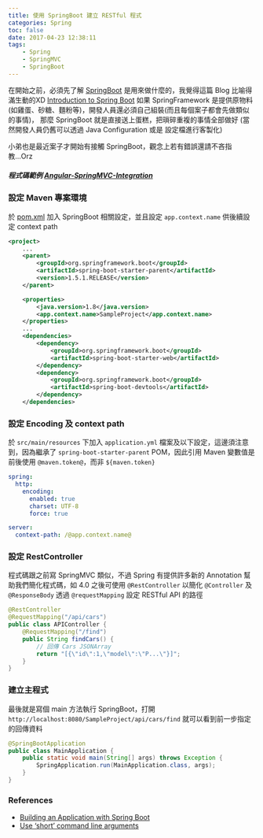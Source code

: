 ```yaml
---
title: 使用 SpringBoot 建立 RESTful 程式
categories: Spring
toc: false
date: 2017-04-23 12:38:11
tags:
    - Spring
    - SpringMVC
    - SpringBoot
---
```

在開始之前，必須先了解 [SpringBoot](https://projects.spring.io/spring-boot/) 是用來做什麼的，我覺得這篇 Blog 比喻得滿生動的XD [Introduction to Spring Boot](https://blog.mimacom.com/introduction-to-spring-boot/)
如果 SpringFramework 是提供原物料(如雞蛋、砂糖、麵粉等)，開發人員還必須自己組裝(而且每個案子都會先做類似的事情)，
那麼 SpringBoot 就是直接送上蛋糕，把瑣碎重複的事情全部做好 (當然開發人員仍舊可以透過 Java Configuration 或是 設定檔進行客製化)

小弟也是最近案子才開始有接觸 SpringBoot，觀念上若有錯誤還請不吝指教...Orz

<!--more-->

#### *程式碼範例 [Angular-SpringMVC-Integration](https://github.com/Coffee0127/Angular-SpringMVC-Integration/commit/5e91cf1b69b393069029314f204e21bc67439c9f)*

### 設定 Maven 專案環境
於 [pom.xml](https://github.com/Coffee0127/Angular-SpringMVC-Integration/commit/3aff0f3830ac9973b660136158441c8b8cdff4ff) 加入 SpringBoot 相關設定，並且設定 `app.context.name` 供後續設定 context path
```xml
<project>
    ...
    <parent>
        <groupId>org.springframework.boot</groupId>
        <artifactId>spring-boot-starter-parent</artifactId>
        <version>1.5.1.RELEASE</version>
    </parent>

    <properties>
        <java.version>1.8</java.version>
        <app.context.name>SampleProject</app.context.name>
    </properties>
    ...
    <dependencies>
        <dependency>
            <groupId>org.springframework.boot</groupId>
            <artifactId>spring-boot-starter-web</artifactId>
        </dependency>
        <dependency>
            <groupId>org.springframework.boot</groupId>
            <artifactId>spring-boot-devtools</artifactId>
        </dependency>
    </dependencies>
```

### 設定 Encoding 及 context path
於 `src/main/resources` 下加入 `application.yml` 檔案及以下設定，這邊須注意到，因為繼承了 `spring-boot-starter-parent` POM，因此引用 Maven 變數值是前後使用 `@maven.token@`，而非 `${maven.token}`
```yml
spring:
  http:
    encoding:
      enabled: true
      charset: UTF-8
      force: true

server:
  context-path: /@app.context.name@
```

### 設定 RestController
程式碼跟之前寫 SpringMVC 類似，不過 Spring 有提供許多新的 Annotation 幫助我們簡化程式碼，如 4.0 之後可使用 `@RestController` 以簡化 `@Controller` 及 `@ResponseBody`
透過 `@requestMapping` 設定 RESTful API 的路徑
```java
@RestController
@RequestMapping("/api/cars")
public class APIController {
    @RequestMapping("/find")
    public String findCars() {
        // 回傳 Cars JSONArray
        return "[{\"id\":1,\"model\":\"P...\"}]";
    }
}
```

### 建立主程式
最後就是寫個 main 方法執行 SpringBoot，打開 `http://localhost:8080/SampleProject/api/cars/find` 就可以看到前一步指定的回傳資料
```java
@SpringBootApplication
public class MainApplication {
    public static void main(String[] args) throws Exception {
        SpringApplication.run(MainApplication.class, args);
    }
}
```

### References
* [Building an Application with Spring Boot](https://spring.io/guides/gs/spring-boot/)
* [Use ‘short’ command line arguments](http://docs.spring.io/spring-boot/docs/1.5.1.RELEASE/reference/html/howto-properties-and-configuration.html#howto-use-short-command-line-arguments)
